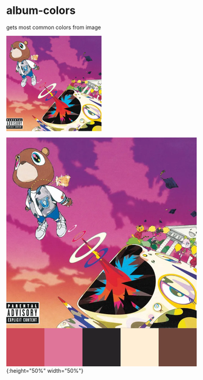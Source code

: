 # album-colors

gets most common colors from image

<img src="image.png" width="50%" height="50%">

![Alt text](final.png?){:height="50%" width="50%"}
